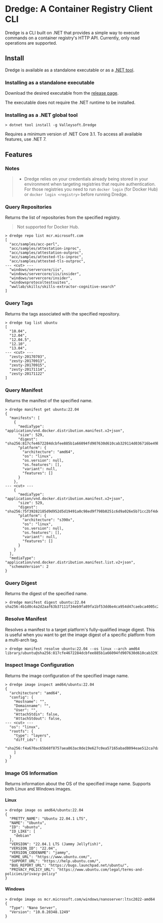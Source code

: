 # Dredge: A Container Registry Client CLI

Dredge is a CLI built on .NET that provides a simple way to execute commands on a container registry's HTTP API. Currently, only read operations are supported.

## Install

Dredge is available as a standalone executable or as a [.NET tool](https://docs.microsoft.com/en-us/dotnet/core/tools/global-tools).

### Installing as a standalone executable

Download the desired executable from the [release page](https://github.com/mthalman/dredge/releases).

The executable does not require the .NET runtime to be installed.

### Installing as a .NET global tool

```console
> dotnet tool install -g Valleysoft.Dredge
```

Requires a minimum version of .NET Core 3.1. To access all available features, use .NET 7.

## Features

### Notes

> * Dredge relies on your credentials already being stored in your environment when targeting registries that require authentication. For those registries you need to run `docker login` (for Docker Hub) or `docker login <registry>` before running Dredge.

### Query Repositories

Returns the list of repositories from the specified registry.

> Not supported for Docker Hub.

```console
> dredge repo list mcr.microsoft.com
[
  "acc/samples/acc-perl",
  "acc/samples/attestation-inproc",
  "acc/samples/attestation-outproc",
  "acc/samples/attested-tls-inproc",
  "acc/samples/attested-tls-outproc",
--- <cut> ---
  "windows/servercore/iis",
  "windows/servercore/iis/insider",
  "windows/servercore/insider",
  "windowsprotocoltestsuites",
  "wwllab/skills/skills-extractor-cognitive-search"
]
```

### Query Tags

Returns the tags associated with the specified repository.

```console
> dredge tag list ubuntu
[
  "10.04",
  "12.04",
  "12.04.5",
  "12.10",
  "13.04",
--- <cut> ---
  "zesty-20170703",
  "zesty-20170913",
  "zesty-20170915",
  "zesty-20171114",
  "zesty-20171122"
]
```

### Query Manifest

Returns the manifest of the specified name.

```console
> dredge manifest get ubuntu:22.04
{
  "manifests": [
    {
      "mediaType": "application/vnd.docker.distribution.manifest.v2+json",
      "size": 529,
      "digest": "sha256:817cfe4672284dcbfee885b1a66094fd907630d610cab329114d036716be49ba",
      "platform": {
        "architecture": "amd64",
        "os": "linux",
        "os.version": null,
        "os.features": [],
        "variant": null,
        "features": []
      }
    },
--- <cut> ---
    {
      "mediaType": "application/vnd.docker.distribution.manifest.v2+json",
      "size": 529,
      "digest": "sha256:75f39282185d9d952d5d19491a0c98ed9f798b0251c6d9a026e5b71cc2bf4de3",
      "platform": {
        "architecture": "s390x",
        "os": "linux",
        "os.version": null,
        "os.features": [],
        "variant": null,
        "features": []
      }
    }
  ],
  "mediaType": "application/vnd.docker.distribution.manifest.list.v2+json",
  "schemaVersion": 2
}
```

### Query Digest

Returns the digest of the specified name.

```console
> dredge manifest digest ubuntu:22.04
sha256:4b1d0c4a2d2aaf63b37111f34eb9fa89fa1bf53dd6e4ca954d47caebca4005c2
```

### Resolve Manifest

Resolves a manifest to a target platform's fully-qualified image digest. This is useful when you want to get the image digest of a specific platform from a multi-arch tag.

```console
> dredge manifest resolve ubuntu:22.04 --os linux --arch amd64
library/ubuntu@sha256:817cfe4672284dcbfee885b1a66094fd907630d610cab329114d036716be49ba
```

### Inspect Image Configuration

Returns the image configuration of the specified image name.

```console
> dredge image inspect amd64/ubuntu:22.04
{
  "architecture": "amd64",
  "config": {
    "Hostname": "",
    "Domainname": "",
    "User": "",
    "AttachStdin": false,
    "AttachStdout": false,
--- <cut> ---
  "os": "linux",
  "rootfs": {
    "type": "layers",
    "diff_ids": [
      "sha256:f4a670ac65b68f8757aea863ac0de19e627c0ea57165abad8094eae512ca7dad"
    ]
  }
}
```

### Image OS Information

Returns information about the OS of the specified image name. Supports both Linux and Windows images.

#### Linux

```console
> dredge image os amd64/ubuntu:22.04
{
  "PRETTY_NAME": "Ubuntu 22.04.1 LTS",
  "NAME": "Ubuntu",
  "ID": "ubuntu",
  "ID_LIKE": [
    "debian"
  ],
  "VERSION": "22.04.1 LTS (Jammy Jellyfish)",
  "VERSION_ID": "22.04",
  "VERSION_CODENAME": "jammy",
  "HOME_URL": "https://www.ubuntu.com/",
  "SUPPORT_URL": "https://help.ubuntu.com/",
  "BUG_REPORT_URL": "https://bugs.launchpad.net/ubuntu/",
  "PRIVACY_POLICY_URL": "https://www.ubuntu.com/legal/terms-and-policies/privacy-policy"
}
```

#### Windows

```console
> dredge image os mcr.microsoft.com/windows/nanoserver:ltsc2022-amd64
{
  "Type": "Nano Server",
  "Version": "10.0.20348.1249"
}
```
